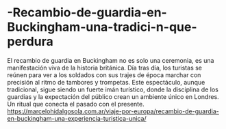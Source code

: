 # -Recambio-de-guardia-en-Buckingham-una-tradici-n-que-perdura
El recambio de guardia en Buckingham no es solo una ceremonia, es una manifestación viva de la historia británica. Día tras día, los turistas se reúnen para ver a los soldados con sus trajes de época marchar con precisión al ritmo de tambores y trompetas. Este espectáculo, aunque tradicional, sigue siendo un fuerte imán turístico, donde la disciplina de los guardias y la expectación del público crean un ambiente único en Londres. Un ritual que conecta el pasado con el presente.
https://marcelohidalgosola.com.ar/viaje-por-europa/recambio-de-guardia-en-buckingham-una-experiencia-turistica-unica/

